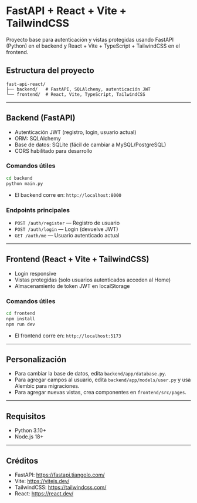 # FastAPI + React + Vite + TailwindCSS

Proyecto base para autenticación y vistas protegidas usando FastAPI (Python) en el backend y React + Vite + TypeScript + TailwindCSS en el frontend.

## Estructura del proyecto

```
fast-api-react/
├── backend/   # FastAPI, SQLAlchemy, autenticación JWT
└── frontend/  # React, Vite, TypeScript, TailwindCSS
```

---

## Backend (FastAPI)

- Autenticación JWT (registro, login, usuario actual)
- ORM: SQLAlchemy
- Base de datos: SQLite (fácil de cambiar a MySQL/PostgreSQL)
- CORS habilitado para desarrollo

### Comandos útiles

```bash
cd backend
python main.py
```

- El backend corre en: `http://localhost:8000`

### Endpoints principales
- `POST /auth/register` — Registro de usuario
- `POST /auth/login` — Login (devuelve JWT)
- `GET /auth/me` — Usuario autenticado actual

---

## Frontend (React + Vite + TailwindCSS)

- Login responsive
- Vistas protegidas (solo usuarios autenticados acceden al Home)
- Almacenamiento de token JWT en localStorage

### Comandos útiles

```bash
cd frontend
npm install
npm run dev
```

- El frontend corre en: `http://localhost:5173`

---

## Personalización

- Para cambiar la base de datos, edita `backend/app/database.py`.
- Para agregar campos al usuario, edita `backend/app/models/user.py` y usa Alembic para migraciones.
- Para agregar nuevas vistas, crea componentes en `frontend/src/pages`.

---

## Requisitos
- Python 3.10+
- Node.js 18+

---

## Créditos
- FastAPI: https://fastapi.tiangolo.com/
- Vite: https://vitejs.dev/
- TailwindCSS: https://tailwindcss.com/
- React: https://react.dev/
